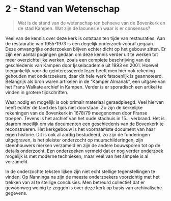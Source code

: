 # 2 - Stand van Wetenschap

> Wat is de stand van de wetenschap ten behoeve van de Bovenkerk en de stad Kampen. Wat zijn de lacunes en waar is er consensus?

Veel van de kennis over deze kerk is ontstaan ten tijde van restauraties. Aan de restauratie van 1955-1973 is een degelijk onderzoek vooraf gegaan. Deze omvangrijke onderzoeken blijven echter dicht op het gebouw zitten. Er zijn een aantal pogingen gedaan om deze kennis verder uit te werken tot meer overzichtelijke werken, zoals een complete beschrijving van de geschiedenis van Kampen door Ijsselacademie uit 1993 en 2001. Hoewel toegankelijk voor de geïnteresseerde lezer heeft men hier ook rekening gehouden met onderzoekers, daar dit hele werk fatsoenlijk is geannoteerd. Belangrijk als bron waren artikelen in de “Kamper Almanak”, een uitgave van het Frans Walkate archief in Kampen. Verder is er sporadisch een artikel te vinden in grotere tijdschriften. 

Waar nodig en mogelijk is ook primair materiaal geraadpleegd. Veel hiervan heeft echter de tand des tijds niet doorstaan. Zo zijn de kerkelijke rekeningen van de Bovenkerk in 1678/79 meegenomen door Franse troepen. Tevens is het archief van het oude stadhuis in 15… verbrand. Het is daarom moeilijk om via documenten een geschiedenis van de Bovenkerk te reconstrueren. Het kerkgebouw is het voornaamste document van haar eigen historie. Dit is ook al aardig bestudeerd, zo zijn de funderingen uitgegraven, is het pleister onderzocht op muurschilderingen, zijn steenhouwers merken verzameld en zijn de andere bouwsporen tot op de details onderzocht. Een onderzoeken vermeld dat er nog verder onderzoek mogelijk is met moderne technieken, maar veel van het simpele is al verzameld. 

In de onderzochte teksten lijken zijn niet echt stellige tegenstellingen te vinden. Op Nanninga na zijn de meeste onderzoekers voorzichtig met het trekken van al te stellige conclusies. Men betreurd collectief dat er gewoonweg weinig te zeggen is over deze kerk op basis van archivalische gegevens.





